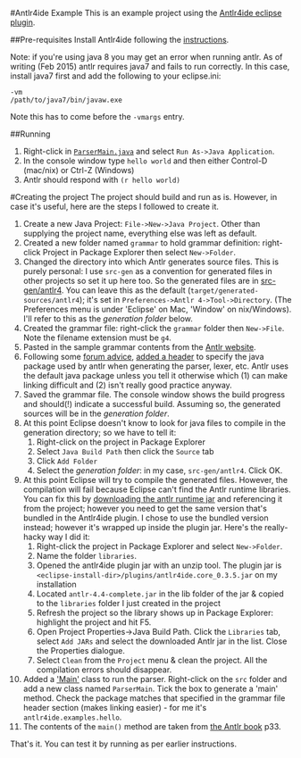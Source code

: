 #Antlr4ide Example
This is an example project using the [Antlr4ide eclipse plugin](https://github.com/jknack/antlr4ide).

##Pre-requisites
Install Antlr4ide following the [instructions](https://github.com/jknack/antlr4ide).

Note: if you're using java 8 you may get an error when running antlr.  As of writing (Feb 2015) antlr requires java7 and fails to run correctly.  In this case, install java7 first and add the following to your eclipse.ini:

    -vm
    /path/to/java7/bin/javaw.exe

Note this has to come before the `-vmargs` entry.

##Running
1. Right-click in [`ParserMain.java`](src/antlr4ide/examples/hello/ParserMain.java) and select `Run As->Java Application`.
2. In the console window type `hello world` and then either Control-D (mac/nix) or Ctrl-Z (Windows)
3. Antlr should respond with `(r hello world)`

#Creating the project
The project should build and run as is.  However, in case it's useful, here are the steps I followed to create it.

1. Create a new Java Project: `File->New->Java Project`.  Other than supplying the project name, everything else was left as default.
2. Created a new folder named `grammar` to hold grammar definition: right-click Project in Package Explorer then select `New->Folder`. 
2. Changed the directory into which Antlr generates source files.  This is purely personal: I use `src-gen` as a convention for generated files in other projects so set it up here too.  So the generated files are in [src-gen/antlr4](src-gen/antlr4).  You can leave this as the default (`target/generated-sources/antlr4`); it's set in `Preferences->Antlr 4->Tool->Directory`. (The Preferences menu is under 'Eclipse' on Mac, 'Window' on nix/Windows).  I'll refer to this as the *generation folder* below.
3. Created the grammar file: right-click the `grammar` folder then `New->File`.  Note the filename extension must be `g4`.
4. Pasted in the sample grammar contents from the [Antlr website](https://theantlrguy.atlassian.net/wiki/display/ANTLR4/Getting+Started+with+ANTLR+v4).
5. Following some [forum advice](https://groups.google.com/forum/?hl=en#!topic/antlr4ide/pOYk3XOaPUg), [added a header](grammar/Hello.g4) to specify the java package used by antlr when generating the parser, lexer, etc.  Antlr uses the default java package unless you tell it otherwise which (1) can make linking difficult and (2) isn't really good practice anyway.
6. Saved the grammar file.  The console window shows the build progress and should(!) indicate a successful build.  Assuming so, the generated sources will be in the *generation folder*.  
7. At this point Eclipse doesn't know to look for java files to compile in the generation directory; so we have to tell it:  
    1. Right-click on the project in Package Explorer
    2. Select `Java Build Path` then click the `Source` tab
    3. Click `Add Folder`
    4. Select the *generation folder*: in my case, `src-gen/antlr4`.  Click OK.
8. At this point Eclipse will try to compile the generated files.  However, the compilation will fail because Eclipse can't find the Antlr runtime libraries.  You can fix this by [downloading the antlr runtime jar](http://www.antlr.org/) and referencing it from the project; however you need to get the same version that's bundled in the Antlr4ide plugin.  I chose to use the bundled version instead; however it's wrapped up inside the plugin jar.  Here's the really-hacky way I did it:
    1. Right-click the project in Package Explorer and select `New->Folder`.
    2. Name the folder `libraries`.
    3. Opened the antlr4ide plugin jar with an unzip tool.  The plugin jar is `<eclipse-install-dir>/plugins/antlr4ide.core_0.3.5.jar` on my installation
    3. Located `antlr-4.4-complete.jar` in the lib folder of the jar & copied to the `libraries` folder I just created in the project
    4. Refresh the project so the library shows up in Package Explorer: highlight the project and hit F5.
    5. Open Project Properties->Java Build Path.  Click the `Libraries` tab, select `Add JARs` and select the downloaded Antlr jar in the list. Close the Properties dialogue.
    6. Select `Clean` from the `Project` menu & clean the project.  All the compilation errors should disappear.
9. Added a ['Main'](src/antlr4ide/examples/hello/ParserMain.java) class to run the parser.  Right-click on the `src` folder and add a new class named `ParserMain`.  Tick the box to generate a 'main' method.  Check the package matches that specified in the grammar file header section (makes linking easier) - for me it's `antlr4ide.examples.hello`.
10. The contents of the `main()` method are taken from [the Antlr book](https://pragprog.com/book/tpantlr2/the-definitive-antlr-4-reference) p33.

That's it.  You can test it by running as per earlier instructions.

